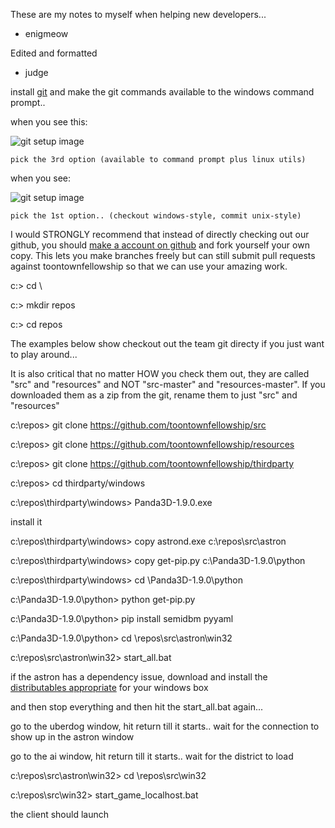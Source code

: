 These are my notes to myself when helping new developers...
  - enigmeow

Edited and formatted
 - judge

install [git](http://git-scm.com/download/win) and make the git commands available to the windows command prompt..

  when you see this: 

![git setup image](http://i.gyazo.com/50f6fa4ac05ea7a75c2f5275837e89d1.png)

    pick the 3rd option (available to command prompt plus linux utils)

  when you see: 

![git setup image](http://i.gyazo.com/0eeb0f1dded7534ea1c0865bfa1f82e0.png)

    pick the 1st option.. (checkout windows-style, commit unix-style)

I would STRONGLY recommend that instead of directly checking out our github, you should [make a account on github](https://github.com/join) and fork yourself your own copy.  This lets you make branches freely but can still submit pull requests against toontownfellowship so that we can use your amazing work.

c:\>  cd \

c:\>  mkdir repos

c:\>  cd repos

The examples below show checkout out the team git directy if you just want to play around...

It is also critical that no matter HOW you check them out, they are called "src" and "resources" and NOT "src-master" and "resources-master".  If you downloaded them as a zip from the git, rename them to just "src" and "resources"

c:\repos>  git clone https://github.com/toontownfellowship/src

c:\repos>  git clone https://github.com/toontownfellowship/resources

c:\repos>  git clone https://github.com/toontownfellowship/thirdparty

c:\repos> cd thirdparty/windows

c:\repos\thirdparty\windows> Panda3D-1.9.0.exe

install it

c:\repos\thirdparty\windows> copy astrond.exe c:\repos\src\astron

c:\repos\thirdparty\windows> copy get-pip.py c:\Panda3D-1.9.0\python

c:\repos\thirdparty\windows> cd \Panda3D-1.9.0\python

c:\Panda3D-1.9.0\python> python get-pip.py

c:\Panda3D-1.9.0\python> pip install semidbm pyyaml

c:\Panda3D-1.9.0\python> cd \repos\src\astron\win32

c:\repos\src\astron\win32> start_all.bat

   if the astron has a dependency issue, download and install the [distributables appropriate](http://www.microsoft.com/en-us/download/details.aspx?id=40784) for your windows box

   and then stop everything and then hit the start_all.bat again...

go to the uberdog window, hit return till it starts.. wait for the connection to show up in the astron window

go to the ai window, hit return till it starts..  wait for the district to load

c:\repos\src\astron\win32> cd \repos\src\win32

c:\repos\src\win32> start_game_localhost.bat

the client should launch

